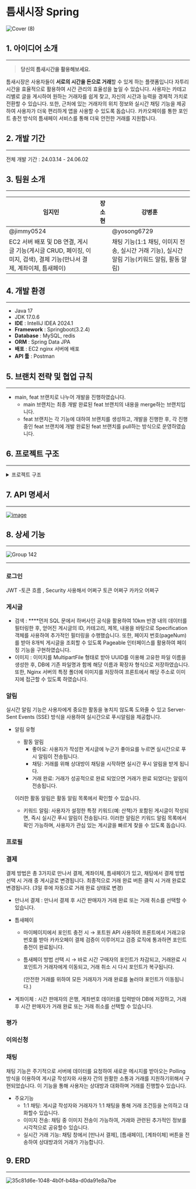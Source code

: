 # 틈새시장 Spring

![Cover (8)](https://github.com/user-attachments/assets/02830004-148b-4140-90cc-f08185a60e84)

## 1. 아이디어 소개

---

> **당신의 틈새시간을 활용해보세요.**

틈새시장은 사용자들이 **서로의 시간을 돈으로 거래**할 수 있게 하는 플랫폼입니다
자투리 시간을 효율적으로 활용하여 시간 관리의 효율성을 높일 수 있습니다. 
사용자는 카테고리별로 글을 게시하여 원하는 거래자를 쉽게 찾고, 자신의 시간과 능력을 경제적 가치로 전환할 수 있습니다.
또한, 근처에 있는 거래자의 위치 정보와 실시간 채팅 기능을 제공하여 사용자가 더욱 편리하게 앱을 사용할 수 있도록 돕습니다.
카카오페이를 통한 포인트 충전 방식의 틈새페이 서비스를 통해 더욱 안전한 거래를 지원합니다.
> 

## **2. 개발 기간**

---

전체 개발 기간 : 24.03.14 - 24.06.02

## 3. 팀원 소개

---

| 임지민 | 장소현 | 강병훈 |
| --- | --- | --- |
| @jimmy0524 |  | @yosong6729 |
| EC2 서버 배포 및 DB 연결, 게시글 기능(게시글 CRUD, 페이징, 이미지, 검색), 결제 기능(만나서 결제, 계좌이체, 틈새페이) |  | 채팅 기능(1:1 채팅, 이미지 전송, 실시간 거래 기능), 실시간 알림 기능(키워드 알림, 활동 알림) |

## 4. 개발 환경

---

- Java 17
- JDK 17.0.6
- **IDE** : IntelliJ IDEA 2024.1
- **Framework** : Springboot(3.2.4)
- **Database** : MySQL, redis
- **ORM** : Spring Data JPA
- **배포** : EC2 nginx 서버에 배포
- **API 툴** : Postman

## 5. 브랜치 전략 및 협업 규칙

---

- main, feat 브랜치로 나누어 개발을 진행하였습니다.
    - main 브랜치는 최종 개발 완료된 feat 브랜치의 내용을 merge하는 브랜치입니다.
    - feat 브랜치는 각 기능에 대하여 브랜치를 생성하고, 개발을 진행한 후, 각 진행중인 feat 브랜치에 개발 완료된 feat 브랜치를 pull하는 방식으로 운영하였습니다.

## 6. 프로젝트 구조

---

<details>
  <summary>프로젝트 구조</summary>

  ```xml
  src
  ├─main
  │  ├─generated
  │  ├─java
  │  │  └─backend
  │  │      └─time
  │  │          │  TimeApplication.java
  │  │          │
  │  │          ├─config
  │  │          │  │  SecurityConfig.java
  │  │          │  │  WebConfig.java
  │  │          │  │  WebSocketConfig.java
  │  │          │  │
  │  │          │  ├─auth
  │  │          │  │      PrincipalDetail.java
  │  │          │  │      PrincipalDetailService.java
  │  │          │  │
  │  │          │  └─jwt
  │  │          │          JwtRequestFilter.java
  │  │          │          JwtTokenUtil.java
  │  │          │
  │  │          ├─controller
  │  │          │      BoardApiController.java
  │  │          │      BoardController.java
  │  │          │      ChatController.java
  │  │          │      ChatRoomController.java
  │  │          │      KeywordController.java
  │  │          │      MemberApiController.java
  │  │          │      MyPageController.java
  │  │          │      NotificationController.java
  │  │          │      ObjectionApiController.java
  │  │          │      PayController.java
  │  │          │      ReportApiController.java
  │  │          │      ScrapApiController.java
  │  │          │
  │  │          ├─dto
  │  │          │  │  ActivityNotificationDto.java
  │  │          │  │  ActivityNotificationListDto.java
  │  │          │  │  BoardDistanceDto.java
  │  │          │  │  BoardListResponseDto.java
  │  │          │  │  ChatDto.java
  │  │          │  │  ChatResponseDto.java
  │  │          │  │  ChatRoomDetailDto.java
  │  │          │  │  ChatRoomResponseDto.java
  │  │          │  │  EvaluationDto.java
  │  │          │  │  KakaoDto.java
  │  │          │  │  KeywordDto.java
  │  │          │  │  KeywordNotificationDto.java
  │  │          │  │  KeywordNotificationListDto.java
  │  │          │  │  MannerEvaluationDto.java
  │  │          │  │  MemberDto.java
  │  │          │  │  NicknameDto.java
  │  │          │  │  ObjectionDto.java
  │  │          │  │  PayResponseDto.java
  │  │          │  │  ResponseDto.java
  │  │          │  │  RoomEnterDto.java
  │  │          │  │  ServiceEvaluationDto.java
  │  │          │  │  ServiceEvaluationStarDto.java
  │  │          │  │  TokenDto.java
  │  │          │  │  UnfinishedMemberDto.java
  │  │          │  │
  │  │          │  ├─request
  │  │          │  │      BoardDto.java
  │  │          │  │      BoardSearchDto.java
  │  │          │  │      BoardUpdateDto.java
  │  │          │  │      PayDto.java
  │  │          │  │      PayMethDto.java
  │  │          │  │      PointDto.java
  │  │          │  │      ReportDto.java
  │  │          │  │      ScrapDto.java
  │  │          │  │
  │  │          │  └─response
  │  │          │          EvaluationResponseDto.java
  │  │          │          MemberResponseDto.java
  │  │          │          ObjectionResponseDto.java
  │  │          │          ServiceEvaluationResponseDto.java
  │  │          │
  │  │          ├─exception
  │  │          │      MemberNotFoundException.java
  │  │          │
  │  │          ├─handler
  │  │          │      GlobalExceptionHandler.java
  │  │          │      KakaoLoginFailureHandler.java
  │  │          │      KakaoLoginSuccessHandler.java
  │  │          │
  │  │          ├─model
  │  │          │  │  ActivityNotification.java
  │  │          │  │  ActivityType.java
  │  │          │  │  ChatImage.java
  │  │          │  │  ChatMessage.java
  │  │          │  │  ChatRoom.java
  │  │          │  │  ChatType.java
  │  │          │  │  Keyword.java
  │  │          │  │  KeywordNotification.java
  │  │          │  │  Report.java
  │  │          │  │  ReportCategory.java
  │  │          │  │  Scrap.java
  │  │          │  │
  │  │          │  ├─board
  │  │          │  │      Board.java
  │  │          │  │      BoardCategory.java
  │  │          │  │      BoardState.java
  │  │          │  │      BoardType.java
  │  │          │  │      Image.java
  │  │          │  │
  │  │          │  ├─Member
  │  │          │  │      MannerEvaluation.java
  │  │          │  │      MannerEvaluationCategory.java
  │  │          │  │      Member.java
  │  │          │  │      Member_Role.java
  │  │          │  │      ServiceEvaluation.java
  │  │          │  │      ServiceEvaluationCategory.java
  │  │          │  │      ServiceStar.java
  │  │          │  │
  │  │          │  ├─Objection
  │  │          │  │      Objection.java
  │  │          │  │      ObjectionImage.java
  │  │          │  │      ObjectionStatus.java
  │  │          │  │
  │  │          │  └─pay
  │  │          │          Account.java
  │  │          │          PayCharge.java
  │  │          │          PayMethod.java
  │  │          │          PayStorage.java
  │  │          │
  │  │          ├─repository
  │  │          │      AccountRepository.java
  │  │          │      ActivityNotificationRepository.java
  │  │          │      BoardRepository.java
  │  │          │      ChatImageRepository.java
  │  │          │      ChatRepository.java
  │  │          │      ChatRoomRepository.java
  │  │          │      CustomBoardRepository.java
  │  │          │      CustomBoardRepositoryImpl.java
  │  │          │      ImageRepository.java
  │  │          │      KeywordNotificationRepository.java
  │  │          │      KeywordRepository.java
  │  │          │      MannerEvaluationRepository.java
  │  │          │      MemberRepository.java
  │  │          │      ObjectionImageRepository.java
  │  │          │      ObjectionRepository.java
  │  │          │      PayChargeRepository.java
  │  │          │      PayStorageRepository.java
  │  │          │      ReportRepository.java
  │  │          │      ScrapRepository.java
  │  │          │      ServiceEvaluationRepository.java
  │  │          │      ServiceStarRepository.java
  │  │          │
  │  │          ├─service
  │  │          │      BoardService.java
  │  │          │      BoardServiceImpl.java
  │  │          │      ChattingService.java
  │  │          │      ChattingServiceImpl.java
  │  │          │      ImageManager.java
  │  │          │      KeywordService.java
  │  │          │      MemberService.java
  │  │          │      MemberServiceImpl.java
  │  │          │      NotificationService.java
  │  │          │      ObjectionService.java
  │  │          │      PayService.java
  │  │          │      ReportService.java
  │  │          │      ScrapService.java
  │  │          │
  │  │          └─specification
  │  │                  BoardSpecification.java
  │  │                  ScrapSpecification.java
  │  │
  │  └─resources
  │      │  application-mysql.properties
  │      │  application.properties
  │      │
  │      └─static
  │          └─images
  │              ├─jpeg
  │              ├─jpg
  │              └─png
  └─test
      └─java
          └─backend
              └─time
                  │  TimeApplicationTests.java
                  │
                  └─chat
                          BoardControllerTest.java
                          ChatRoomControllerTest.java
                          ChattingServiceTest.java
  ```
</details>

## 7. API 명세서

---

[![image](https://github.com/user-attachments/assets/8a76b1e4-c48f-4ee9-b8da-cdc798ee801a)](https://documenter.getpostman.com/view/23052522/2sA3Bg9FFe)


## 8. 상세 기능

---

![Group 142](https://github.com/user-attachments/assets/16e2fc36-b1af-49fd-bcc1-41d249d9db77)

---

### 로그인

JWT -토큰 흐름 , Security 사용해서 어쩌구 토큰 어쩌구 카카오 어쩌구 

### 게시글

- 검색 : ****먼저 SQL 문에서 하버사인 공식을 활용하여 10km 반경 내의 데이터를 필터링한 후, 얻어진 게시글의 ID, 카테고리, 제목, 내용을 바탕으로 Specification 객체를 사용하여 추가적인 필터링을 수행했습니다. 또한, 페이지 번호(pageNum)를 받아 8개씩 게시글을 조회할 수 있도록 Pageable 인터페이스를 활용하여 페이징 기능을 구현하였습니다.
- 이미지 : 이미지를 MultipartFile 형태로 받아 UUID를 이용해 고유한 파일 이름을 생성한 후, DB에 기존 파일명과 함께 해당 이름과 확장자 형식으로 저장하였습니다. 또한, Nginx 서버의 특정 폴더에 이미지를 저장하여 프론트에서 해당 주소로 이미지에 접근할 수 있도록 하였습니다.

### 알림

실시간 알림 기능은 사용자에게 중요한 활동을 놓치지 않도록 도와줄 수 있고 Server-Sent Events (SSE) 방식을 사용하여 실시간으로 푸시알림을 제공합니다.

- 알림 유형
    - 활동 알림
        - 좋아요: 사용자가 작성한 게시글에 누군가 좋아요를 누르면 실시간으로 푸시 알림이 전송됩니다.
        - 채팅: 거래를 위해 상대방이 채팅을 시작하면 실시간 푸시 알림을 받게 됩니다.
        - 거래 완료: 거래가 성공적으로 완료 되었으면 거래가 완료 되었다는 알림이 전송됩니다.
    
    이러한 활동 알림은 활동 알림 목록에서 확인할 수 있습니다.
    
    - 키워드 알림: 사용자가 설정한 특정 키워드(예: 산책)가 포함된 게시글이 작성되면, 즉시 실시간 푸시 알림이 전송됩니다. 이러한 알림은 키워드 알림 목록에서 확인 가능하며, 사용자가 관심 있는 게시글을 빠르게 찾을 수 있도록 돕습니다.

### 프로필

### 결제

결제 방법은 총 3가지로 만나서 결제, 계좌이체, 틈새페이가 있고, 채팅에서 결제 방법 선택 시 거래 중 게시글로 변경됩니다. 최종적으로 거래 완료 버튼 클릭 시 거래 완료로 변경됩니다. (3일 후에 자동으로 거래 완료 상태로 변경)

- 만나서 결제 : 만나서 결제 후 시간 판매자가 거래 완료 또는 거래 취소를 선택할 수 있습니다.
- 틈새페이
    - 마이페이지에서 포인트 충전 시 → 포트원 API 사용하여 프론트에서 거래고유번호를 받아 카카오페이 결제 검증이 이루어지고 검증 로직에 통과하면 포인트 충전이 완료됩니다.
    - 틈새페이 방법 선택 시 → 바로 시간 구매자의 포인트가 차감되고, 거래완료 시 포인트가 거래자에게 이동되고, 거래 취소 시 다시 포인트가 복구됩니다.
        
        (안전한 거래를 위하여 모든 거래자가 거래 완료를 눌러야 포인트가 이동됩니다.)
        
- 계좌이체 : 시간 판매자의 은행, 계좌번호 데이터를 입력받아 DB에 저장하고, 거래 후 시간 판매자가 거래 완료 또는 거래 취소를 선택할 수 있습니다.

### 평가

### 이의신청

### 채팅

채팅 기능은 주기적으로 서버에 데이터를 요청하여 새로운 메시지를 받아오는 Polling 방식을 이용하여 게시글 작성자와 사용자 간의 원활한 소통과 거래를 지원하기위해서 구현되었습니다. 이 기능을 통해 사용자는 상대방과 대화하며 거래를 진행할수 있습니다.

- 주요기능
    - 1:1 채팅: 게시글 작성자와 거래자가 1:1 채팅을 통해 거래 조건등을 논의하고 대화할수 있습니다.
    - 이미지 전송: 채팅 중 이미지 전송이 가능하여, 거래와 관련된 추가적인 정보를 시각적으로 공유할수 있습니다.
    - 실시간 거래 기능: 채팅 창에서 [만나서 결제], [틈새페이], [계좌이체] 버튼을 전송하여 상대방과의 거래가 가능합니다.

## 9. ERD

---

![35c81d6e-1048-4b0f-b48a-d0da91e8a7be](https://github.com/user-attachments/assets/58253a4f-d2fb-4627-ac4b-7dee8a7792e0)
